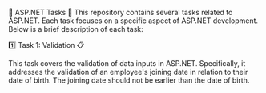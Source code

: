 :rocket: ASP.NET Tasks :rocket:
This repository contains several tasks related to ASP.NET. Each task focuses on a specific aspect of ASP.NET development. Below is a brief description of each task:

:one: Task 1: Validation :clipboard:

This task covers the validation of data inputs in ASP.NET. Specifically, it addresses the validation of an employee's joining date in relation to their date of birth. The joining date should not be earlier than the date of birth.
